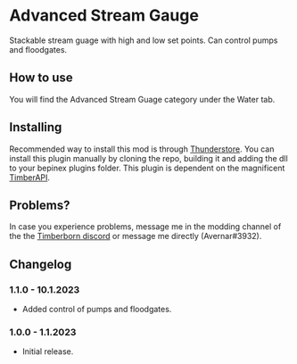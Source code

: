 # Advanced Stream Gauge

Stackable stream guage with high and low set points.  Can control pumps and floodgates.

## How to use

You will find the Advanced Stream Guage category under the Water tab.

## Installing

Recommended way to install this mod is through [Thunderstore](https://timberborn.thunderstore.io/). You can install this plugin manually by cloning the repo, building it
and adding the dll to your bepinex plugins folder. This plugin is dependent on the magnificent [TimberAPI](https://github.com/Timberborn-Modding-Central/TimberAPI).

## Problems?

In case you experience problems, message me in the modding channel of the the [Timberborn discord](https://discord.gg/mfbBF4cWpX) or message me directly (Avernar#3932).

## Changelog

### 1.1.0 - 10.1.2023

- Added control of pumps and floodgates.

### 1.0.0 - 1.1.2023

- Initial release.
